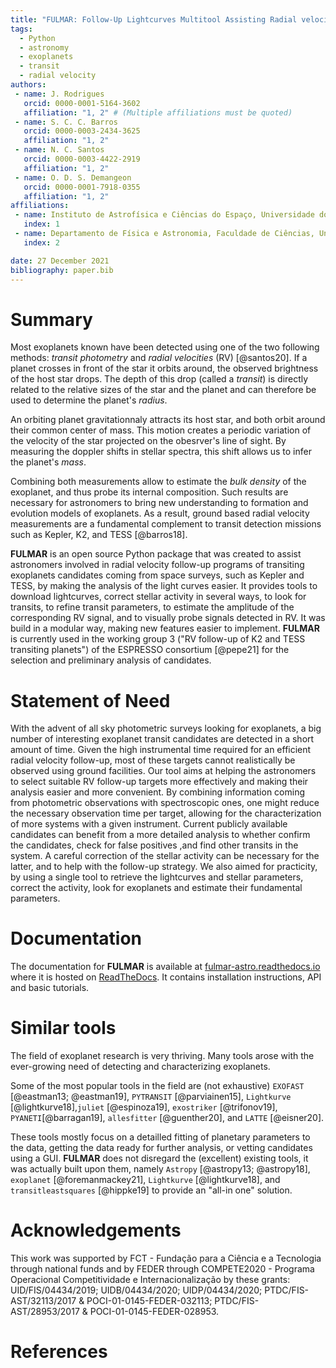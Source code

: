 ```yaml
---
title: "FULMAR: Follow-Up Lightcurves Multitool Assisting Radial velocities"
tags:
  - Python
  - astronomy
  - exoplanets
  - transit
  - radial velocity
authors:
 - name: J. Rodrigues
   orcid: 0000-0001-5164-3602
   affiliation: "1, 2" # (Multiple affiliations must be quoted)
 - name: S. C. C. Barros
   orcid: 0000-0003-2434-3625
   affiliation: "1, 2"
 - name: N. C. Santos
   orcid: 0000-0003-4422-2919
   affiliation: "1, 2"
 - name: O. D. S. Demangeon
   orcid: 0000-0001-7918-0355
   affiliation: "1, 2"
affiliations:
 - name: Instituto de Astrofísica e Ciências do Espaço, Universidade do Porto, CAUP, Rua das Estrelas, 4150-762, Porto, Portugal
   index: 1
 - name: Departamento de Física e Astronomia, Faculdade de Ciências, Universidade do Porto, Rua do Campo Alegre, 4169-007, Porto, Portugal
   index: 2

date: 27 December 2021
bibliography: paper.bib
---
```



# Summary
<!-- With the advent of all sky photometric surveys looking for exoplanets, a big number of interesting systems are detected in a short amount of time. Given the high instrumental time required for an efficient radial velocity follow-up, most of these targets cannot realistically be observed using ground facilities. An efficient follow-up strategy is thus very important. -->
Most exoplanets known have been detected using one of the two following methods: _transit photometry_ and _radial velocities_ (RV) [@santos20]. If a planet crosses in front of the star it orbits around, the observed brightness of the host star drops. The depth of this drop (called a _transit_) is directly related to the relative sizes of the star and the planet and can therefore be used to determine the planet's _radius_.

An orbiting planet gravitationnaly attracts its host star, and both orbit around their common center of mass. This motion creates a periodic variation of the velocity of the star projected on the obesrver's line of sight. By measuring the doppler shifts in stellar spectra, this shift allows us to infer the planet's _mass_.

Combining both measurements allow to estimate the _bulk density_ of the exoplanet, and thus probe its internal composition. Such results are necessary for astronomers to bring new understanding to formation and evolution models of exoplanets. As a result, ground based radial velocity measurements are a fundamental complement to transit detection missions such as Kepler, K2, and TESS [@barros18].

**FULMAR** is an open source Python package that was created to assist astronomers involved in radial velocity follow-up programs of transiting exoplanets candidates coming from space surveys, such as Kepler and TESS, by making the analysis of the light curves easier.
It provides tools to download lightcurves, correct stellar activity in several ways, to look for transits, to refine transit parameters, to estimate the amplitude of the corresponding RV signal, and to visually probe signals detected in RV.
It was build in a modular way, making new features easier to implement. 
**FULMAR** is currently used in the working group 3 ("RV follow-up of K2 and TESS transiting planets") of the ESPRESSO consortium [@pepe21] for the selection and preliminary analysis of candidates.


# Statement of Need

With the advent of all sky photometric surveys looking for exoplanets, a big number of interesting exoplanet transit candidates are detected in a short amount of time. Given the high instrumental time required for an efficient radial velocity follow-up, most of these targets cannot realistically be observed using ground facilities. <!-- An efficient follow-up strategy is thus very important. -->
Our tool aims at helping the astronomers to select suitable RV follow-up targets more effectively and making their analysis easier and more convenient. By combining information coming from photometric observations with spectroscopic ones, one might reduce the necessary observation time per target, allowing for the characterization of more systems with a given instrument. Current publicly available candidates can benefit from a more detailed analysis to whether confirm the candidates, check for false positives ,and find other transits in the system. A careful correction of the stellar activity can be necessary for the latter, and to help with the follow-up strategy.
We also aimed for practicity, by using a single tool to retrieve the lightcurves and stellar parameters, correct the activity, look for exoplanets and estimate their fundamental parameters. 


# Documentation 

The documentation for **FULMAR** is available at [fulmar-astro.readthedocs.io](https://fulmar-astro.readthedocs.io/en/latest/) where it is hosted on [ReadTheDocs](https://readthedocs.org). It contains installation instructions, API and basic tutorials.


# Similar tools

The field of exoplanet research is very thriving. Many tools arose with the ever-growing need of detecting and characterizing exoplanets. 

Some of the most popular tools in the field are (not exhaustive) `EXOFAST` [@eastman13; @eastman19], `PYTRANSIT` [@parviainen15], `Lightkurve` [@lightkurve18],`juliet` [@espinoza19], `exostriker` [@trifonov19], `PYANETI`[@barragan19], `allesfitter` [@guenther20], and `LATTE` [@eisner20].

These tools mostly focus on a detailled fitting of planetary parameters to the data, getting the data ready for further analysis, or vetting candidates using a GUI. **FULMAR** does not disregard the (excellent) existing tools, it was actually built upon them, namely `Astropy` [@astropy13; @astropy18], `exoplanet` [@foremanmackey21], `Lightkurve` [@lightkurve18], and `transitleastsquares` [@hippke19] to provide an "all-in one" solution.


# Acknowledgements

This work was supported by FCT - Fundação para a Ciência e a Tecnologia through national funds and by FEDER through COMPETE2020 - Programa Operacional Competitividade e Internacionalização by these grants: UID/FIS/04434/2019; UIDB/04434/2020; UIDP/04434/2020; PTDC/FIS-AST/32113/2017 & POCI-01-0145-FEDER-032113; PTDC/FIS-AST/28953/2017 & POCI-01-0145-FEDER-028953.


# References
